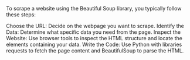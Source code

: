 To scrape a website using the Beautiful Soup library, you typically follow these steps:

Choose the URL: Decide on the webpage you want to scrape.
Identify the Data: Determine what specific data you need from the page.
Inspect the Website: Use browser tools to inspect the HTML structure and locate the elements containing your data.
Write the Code: Use Python with libraries requests to fetch the page content and BeautifulSoup to parse the HTML.
